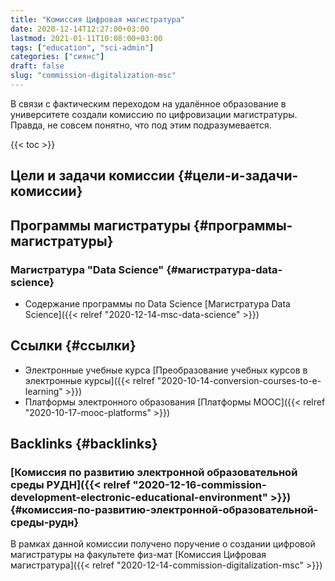 ```yaml
---
title: "Комиссия Цифровая магистратура"
date: 2020-12-14T12:27:00+03:00
lastmod: 2021-01-11T10:08:00+03:00
tags: ["education", "sci-admin"]
categories: ["сиянс"]
draft: false
slug: "commission-digitalization-msc"
---
```


В связи с фактическим переходом на удалённое образование в университете создали комиссию по цифровизации магистратуры. Правда, не совсем понятно, что под этим подразумевается.

<!--more-->

{{< toc >}}


## Цели и задачи комиссии {#цели-и-задачи-комиссии}


## Программы магистратуры {#программы-магистратуры}


### Магистратура "Data Science" {#магистратура-data-science}

-   Содержание программы по Data Science [Магистратура Data Science]({{< relref "2020-12-14-msc-data-science" >}})


## Ссылки {#ссылки}

-   Электронные учебные курса [Преобразование учебных курсов в электронные курсы]({{< relref "2020-10-14-conversion-courses-to-e-learning" >}})
-   Платформы электронного образования [Платформы MOOC]({{< relref "2020-10-17-mooc-platforms" >}})


## Backlinks {#backlinks}


### [Комиссия по развитию электронной образовательной среды РУДН]({{< relref "2020-12-16-commission-development-electronic-educational-environment" >}}) {#комиссия-по-развитию-электронной-образовательной-среды-рудн}

В рамках данной комиссии получено поручение о создании цифровой магистратуры на факультете физ-мат [Комиссия Цифровая магистратура]({{< relref "2020-12-14-commission-digitalization-msc" >}})
